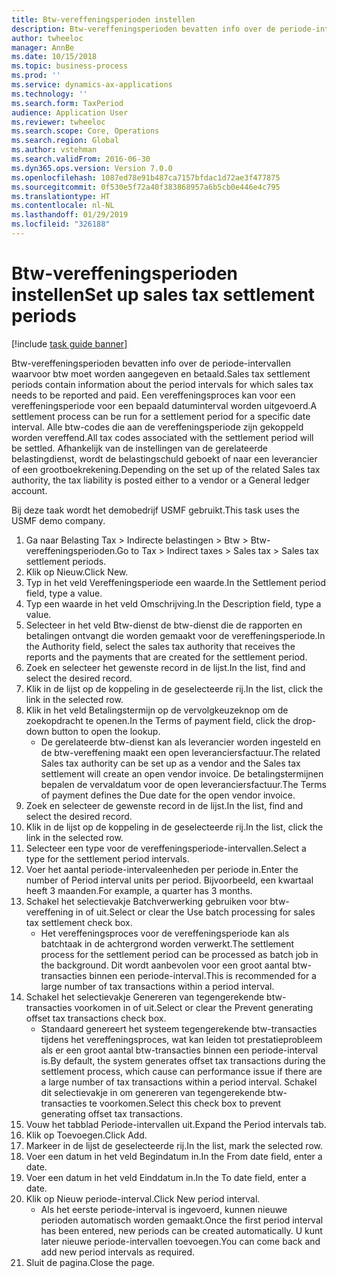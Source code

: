 ```yaml
---
title: Btw-vereffeningsperioden instellen
description: Btw-vereffeningsperioden bevatten info over de periode-intervallen waarvoor btw moet worden aangegeven en betaald.
author: twheeloc
manager: AnnBe
ms.date: 10/15/2018
ms.topic: business-process
ms.prod: ''
ms.service: dynamics-ax-applications
ms.technology: ''
ms.search.form: TaxPeriod
audience: Application User
ms.reviewer: twheeloc
ms.search.scope: Core, Operations
ms.search.region: Global
ms.author: vstehman
ms.search.validFrom: 2016-06-30
ms.dyn365.ops.version: Version 7.0.0
ms.openlocfilehash: 1087ed78e91b487ca7157bfdac1d72ae3f477875
ms.sourcegitcommit: 0f530e5f72a40f383868957a6b5cb0e446e4c795
ms.translationtype: HT
ms.contentlocale: nl-NL
ms.lasthandoff: 01/29/2019
ms.locfileid: "326188"
---
```

# <a name="set-up-sales-tax-settlement-periods"></a><span data-ttu-id="863fd-103">Btw-vereffeningsperioden instellen</span><span class="sxs-lookup"><span data-stu-id="863fd-103">Set up sales tax settlement periods</span></span>

[!include [task guide banner](../../includes/task-guide-banner.md)]

<span data-ttu-id="863fd-104">Btw-vereffeningsperioden bevatten info over de periode-intervallen waarvoor btw moet worden aangegeven en betaald.</span><span class="sxs-lookup"><span data-stu-id="863fd-104">Sales tax settlement periods contain information about the period intervals for which sales tax needs to be reported and paid.</span></span> <span data-ttu-id="863fd-105">Een vereffeningsproces kan voor een vereffeningsperiode voor een bepaald datuminterval worden uitgevoerd.</span><span class="sxs-lookup"><span data-stu-id="863fd-105">A settlement process can be run for a settlement period for a specific date interval.</span></span> <span data-ttu-id="863fd-106">Alle btw-codes die aan de vereffeningsperiode zijn gekoppeld worden vereffend.</span><span class="sxs-lookup"><span data-stu-id="863fd-106">All tax codes associated with the settlement period will be settled.</span></span> <span data-ttu-id="863fd-107">Afhankelijk van de instellingen van de gerelateerde belastingdienst, wordt de belastingschuld geboekt of naar een leverancier of een grootboekrekening.</span><span class="sxs-lookup"><span data-stu-id="863fd-107">Depending on the set up of the related Sales tax authority, the tax liability is posted either to a vendor or a General ledger account.</span></span>



<span data-ttu-id="863fd-108">Bij deze taak wordt het demobedrijf USMF gebruikt.</span><span class="sxs-lookup"><span data-stu-id="863fd-108">This task uses the USMF demo company.</span></span>



1. <span data-ttu-id="863fd-109">Ga naar Belasting Tax > Indirecte belastingen > Btw > Btw-vereffeningsperioden.</span><span class="sxs-lookup"><span data-stu-id="863fd-109">Go to Tax > Indirect taxes > Sales tax > Sales tax settlement periods.</span></span>
2. <span data-ttu-id="863fd-110">Klik op Nieuw.</span><span class="sxs-lookup"><span data-stu-id="863fd-110">Click New.</span></span>
3. <span data-ttu-id="863fd-111">Typ in het veld Vereffeningsperiode een waarde.</span><span class="sxs-lookup"><span data-stu-id="863fd-111">In the Settlement period field, type a value.</span></span>
4. <span data-ttu-id="863fd-112">Typ een waarde in het veld Omschrijving.</span><span class="sxs-lookup"><span data-stu-id="863fd-112">In the Description field, type a value.</span></span>
5. <span data-ttu-id="863fd-113">Selecteer in het veld Btw-dienst de btw-dienst die de rapporten en betalingen ontvangt die worden gemaakt voor de vereffeningsperiode.</span><span class="sxs-lookup"><span data-stu-id="863fd-113">In the Authority field, select the sales tax authority that receives the reports and the payments that are created for the settlement period.</span></span>
6. <span data-ttu-id="863fd-114">Zoek en selecteer het gewenste record in de lijst.</span><span class="sxs-lookup"><span data-stu-id="863fd-114">In the list, find and select the desired record.</span></span>
7. <span data-ttu-id="863fd-115">Klik in de lijst op de koppeling in de geselecteerde rij.</span><span class="sxs-lookup"><span data-stu-id="863fd-115">In the list, click the link in the selected row.</span></span>
8. <span data-ttu-id="863fd-116">Klik in het veld Betalingstermijn op de vervolgkeuzeknop om de zoekopdracht te openen.</span><span class="sxs-lookup"><span data-stu-id="863fd-116">In the Terms of payment field, click the drop-down button to open the lookup.</span></span>
    * <span data-ttu-id="863fd-117">De gerelateerde btw-dienst kan als leverancier worden ingesteld en de btw-vereffening maakt een open leveranciersfactuur.</span><span class="sxs-lookup"><span data-stu-id="863fd-117">The related Sales tax authority can be set up as a vendor and the Sales tax settlement will create an open vendor invoice.</span></span> <span data-ttu-id="863fd-118">De betalingstermijnen bepalen de vervaldatum voor de open leveranciersfactuur.</span><span class="sxs-lookup"><span data-stu-id="863fd-118">The Terms of payment defines the Due date for the open vendor invoice.</span></span>  
9. <span data-ttu-id="863fd-119">Zoek en selecteer de gewenste record in de lijst.</span><span class="sxs-lookup"><span data-stu-id="863fd-119">In the list, find and select the desired record.</span></span>
10. <span data-ttu-id="863fd-120">Klik in de lijst op de koppeling in de geselecteerde rij.</span><span class="sxs-lookup"><span data-stu-id="863fd-120">In the list, click the link in the selected row.</span></span>
11. <span data-ttu-id="863fd-121">Selecteer een type voor de vereffeningsperiode-intervallen.</span><span class="sxs-lookup"><span data-stu-id="863fd-121">Select a type for the settlement period intervals.</span></span>
12. <span data-ttu-id="863fd-122">Voer het aantal periode-intervaleenheden per periode in.</span><span class="sxs-lookup"><span data-stu-id="863fd-122">Enter the number of Period interval units per period.</span></span> <span data-ttu-id="863fd-123">Bijvoorbeeld, een kwartaal heeft 3 maanden.</span><span class="sxs-lookup"><span data-stu-id="863fd-123">For example, a quarter has 3 months.</span></span>
13. <span data-ttu-id="863fd-124">Schakel het selectievakje Batchverwerking gebruiken voor btw-vereffening in of uit.</span><span class="sxs-lookup"><span data-stu-id="863fd-124">Select or clear the Use batch processing for sales tax settlement check box.</span></span>
    * <span data-ttu-id="863fd-125">Het vereffeningsproces voor de vereffeningsperiode kan als batchtaak in de achtergrond worden verwerkt.</span><span class="sxs-lookup"><span data-stu-id="863fd-125">The settlement process for the settlement period can be processed as batch job in the background.</span></span> <span data-ttu-id="863fd-126">Dit wordt aanbevolen voor een groot aantal btw-transacties binnen een periode-interval.</span><span class="sxs-lookup"><span data-stu-id="863fd-126">This is recommended for a large number of tax transactions within a period interval.</span></span>  
14. <span data-ttu-id="863fd-127">Schakel het selectievakje Genereren van tegengerekende btw-transacties voorkomen in of uit.</span><span class="sxs-lookup"><span data-stu-id="863fd-127">Select or clear the Prevent generating offset tax transactions check box.</span></span>
    * <span data-ttu-id="863fd-128">Standaard genereert het systeem tegengerekende btw-transacties tijdens het vereffeningsproces, wat kan leiden tot prestatieprobleem als er een groot aantal btw-transacties binnen een periode-interval is.</span><span class="sxs-lookup"><span data-stu-id="863fd-128">By default, the system generates offset tax transactions during the settlement process, which cause can performance issue if there are a large number of tax transactions within a period interval.</span></span> <span data-ttu-id="863fd-129">Schakel dit selectievakje in om genereren van tegengerekende btw-transacties te voorkomen.</span><span class="sxs-lookup"><span data-stu-id="863fd-129">Select this check box to prevent generating offset tax transactions.</span></span>
15. <span data-ttu-id="863fd-130">Vouw het tabblad Periode-intervallen uit.</span><span class="sxs-lookup"><span data-stu-id="863fd-130">Expand the Period intervals tab.</span></span>
16. <span data-ttu-id="863fd-131">Klik op Toevoegen.</span><span class="sxs-lookup"><span data-stu-id="863fd-131">Click Add.</span></span>
17. <span data-ttu-id="863fd-132">Markeer in de lijst de geselecteerde rij.</span><span class="sxs-lookup"><span data-stu-id="863fd-132">In the list, mark the selected row.</span></span>
18. <span data-ttu-id="863fd-133">Voer een datum in het veld Begindatum in.</span><span class="sxs-lookup"><span data-stu-id="863fd-133">In the From date field, enter a date.</span></span>
19. <span data-ttu-id="863fd-134">Voer een datum in het veld Einddatum in.</span><span class="sxs-lookup"><span data-stu-id="863fd-134">In the To date field, enter a date.</span></span>
20. <span data-ttu-id="863fd-135">Klik op Nieuw periode-interval.</span><span class="sxs-lookup"><span data-stu-id="863fd-135">Click New period interval.</span></span>
    * <span data-ttu-id="863fd-136">Als het eerste periode-interval is ingevoerd, kunnen nieuwe perioden automatisch worden gemaakt.</span><span class="sxs-lookup"><span data-stu-id="863fd-136">Once the first period interval has been entered, new periods can be created automatically.</span></span> <span data-ttu-id="863fd-137">U kunt later nieuwe periode-intervallen toevoegen.</span><span class="sxs-lookup"><span data-stu-id="863fd-137">You can come back and add new period intervals as required.</span></span>  
21. <span data-ttu-id="863fd-138">Sluit de pagina.</span><span class="sxs-lookup"><span data-stu-id="863fd-138">Close the page.</span></span>

